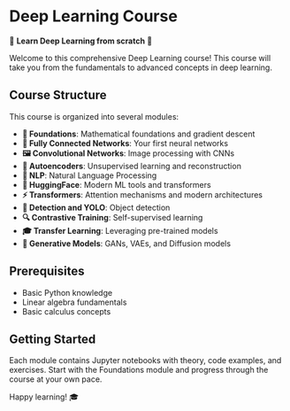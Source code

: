 # Deep Learning Course

🚀 **Learn Deep Learning from scratch** 🚀

Welcome to this comprehensive Deep Learning course! This course will take you from the fundamentals to advanced concepts in deep learning.

## Course Structure

This course is organized into several modules:

- **🧮 Foundations**: Mathematical foundations and gradient descent
- **🔗 Fully Connected Networks**: Your first neural networks
- **🖼️ Convolutional Networks**: Image processing with CNNs
- **🔄 Autoencoders**: Unsupervised learning and reconstruction
- **📝 NLP**: Natural Language Processing
- **🤗 HuggingFace**: Modern ML tools and transformers
- **⚡ Transformers**: Attention mechanisms and modern architectures
- **🎯 Detection and YOLO**: Object detection
- **🔍 Contrastive Training**: Self-supervised learning
- **🎓 Transfer Learning**: Leveraging pre-trained models
- **🎨 Generative Models**: GANs, VAEs, and Diffusion models

## Prerequisites

- Basic Python knowledge
- Linear algebra fundamentals
- Basic calculus concepts

## Getting Started

Each module contains Jupyter notebooks with theory, code examples, and exercises. Start with the Foundations module and progress through the course at your own pace.

Happy learning! 🎓